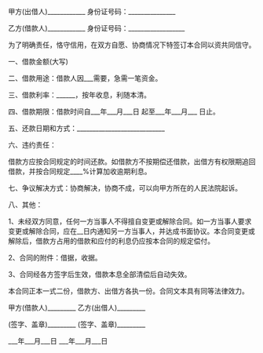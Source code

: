 
 


甲方(出借人)____________ 身份证号码：_______________


乙方(借款人)____________ 身份证号码：__________________


为了明确责任，恪守信用，在双方自愿、协商情况下特签订本合同以资共同信守。


一、借款金额(大写)


二、借款用途：借款人因___需要，急需一笔资金。


三、借款利率：______，按年收息，利随本清。


四、借款期限：借款时间自___年___月___日 起至___年___月___ 日止。


五、还款日期和方式：____________________________


六、违约责任：


借款方应按合同规定的时间还款。如借款方不按期偿还借款，出借方有权限期追回借款，并按合同规定____%计算加收逾期利息。


七、争议解决方式：协商解决，协商不成，可以向甲方所在的人民法院起诉。



八、其他：


1、未经双方同意，任何一方当事人不得擅自变更或解除合同。如一方当事人要求变更或解除合同，应在__日内通知另一方当事人，并达成书面协议。本合同变更或解除后，借款方占用的借款和应付的利息仍应按本合同的规定偿付。


2、合同的附件：借据，收据。


3、合同经各方签字后生效，借款本息全部清偿后自动失效。


本合同正本一式二份，借款方、出借方各执一份。合同文本具有同等法律效力。


甲方(借款人)_________ 乙方(出借人)_________


(签字、盖章)_________ (签字、盖章)_________


___年___月___日 ___年___月___日
 


 

 
 
 
 
 
  


  
 

  


  


  
 
 
 
 

